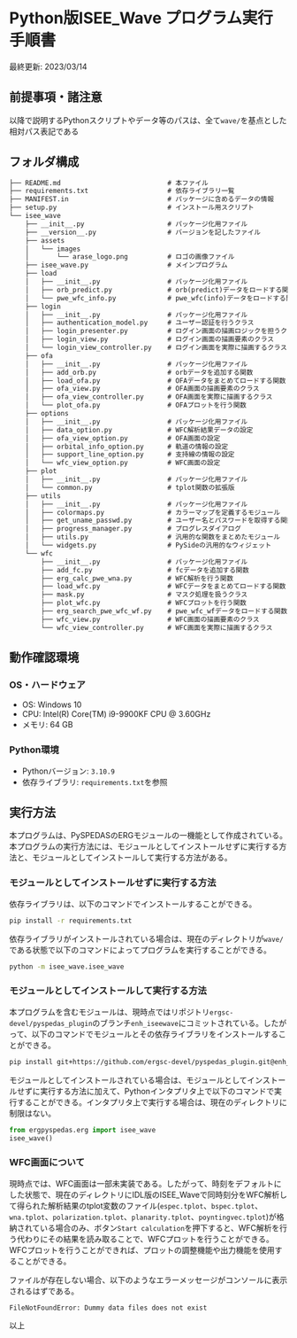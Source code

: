 # Python版ISEE_Wave プログラム実行手順書

最終更新: 2023/03/14

## 前提事項・諸注意

以降で説明するPythonスクリプトやデータ等のパスは、全て`wave/`を基点とした相対パス表記である

## フォルダ構成

```txt
├── README.md                           # 本ファイル
├── requirements.txt                    # 依存ライブラリ一覧
├── MANIFEST.in                         # パッケージに含めるデータの情報
├── setup.py                            # インストール用スクリプト
└── isee_wave
    ├── __init__.py                     # パッケージ化用ファイル
    ├── __version__.py                  # バージョンを記したファイル
    ├── assets
    │   └── images
    │       └── arase_logo.png          # ロゴの画像ファイル
    ├── isee_wave.py                    # メインプログラム
    ├── load
    │   ├── __init__.py                 # パッケージ化用ファイル
    │   ├── orb_predict.py              # orb(predict)データをロードする関数
    │   └── pwe_wfc_info.py             # pwe_wfc(info)データをロードする関数
    ├── login
    │   ├── __init__.py                 # パッケージ化用ファイル
    │   ├── authentication_model.py     # ユーザー認証を行うクラス
    │   ├── login_presenter.py          # ログイン画面の描画ロジックを担うクラス
    │   ├── login_view.py               # ログイン画面の描画要素のクラス
    │   └── login_view_controller.py    # ログイン画面を実際に描画するクラス
    ├── ofa
    │   ├── __init__.py                 # パッケージ化用ファイル
    │   ├── add_orb.py                  # orbデータを追加する関数
    │   ├── load_ofa.py                 # OFAデータをまとめてロードする関数
    │   ├── ofa_view.py                 # OFA画面の描画要素のクラス
    │   ├── ofa_view_controller.py      # OFA画面を実際に描画するクラス
    │   └── plot_ofa.py                 # OFAプロットを行う関数
    ├── options
    │   ├── __init__.py                 # パッケージ化用ファイル
    │   ├── data_option.py              # WFC解析結果データの設定
    │   ├── ofa_view_option.py          # OFA画面の設定
    │   ├── orbital_info_option.py      # 軌道の情報の設定
    │   ├── support_line_option.py      # 支持線の情報の設定
    │   └── wfc_view_option.py          # WFC画面の設定
    ├── plot
    │   ├── __init__.py                 # パッケージ化用ファイル
    │   └── common.py                   # tplot関数の拡張版
    ├── utils
    │   ├── __init__.py                 # パッケージ化用ファイル
    │   ├── colormaps.py                # カラーマップを定義するモジュール
    │   ├── get_uname_passwd.py         # ユーザー名とパスワードを取得する関数
    │   ├── progress_manager.py         # プログレスダイアログ
    │   ├── utils.py                    # 汎用的な関数をまとめたモジュール
    │   └── widgets.py                  # PySideの汎用的なウィジェット
    └── wfc
        ├── __init__.py                 # パッケージ化用ファイル
        ├── add_fc.py                   # fcデータを追加する関数
        ├── erg_calc_pwe_wna.py         # WFC解析を行う関数
        ├── load_wfc.py                 # WFCデータをまとめてロードする関数
        ├── mask.py                     # マスク処理を扱うクラス
        ├── plot_wfc.py                 # WFCプロットを行う関数
        ├── erg_search_pwe_wfc_wf.py    # pwe_wfc_wfデータをロードする関数
        ├── wfc_view.py                 # WFC画面の描画要素のクラス
        └── wfc_view_controller.py      # WFC画面を実際に描画するクラス
```

## 動作確認環境

### OS・ハードウェア

* OS: Windows 10
* CPU: Intel(R) Core(TM) i9-9900KF CPU @ 3.60GHz
* メモリ: 64 GB

### Python環境

* Pythonバージョン: `3.10.9`
* 依存ライブラリ: `requirements.txt`を参照

## 実行方法

本プログラムは、PySPEDASのERGモジュールの一機能として作成されている。本プログラムの実行方法には、モジュールとしてインストールせずに実行する方法と、モジュールとしてインストールして実行する方法がある。

### モジュールとしてインストールせずに実行する方法

依存ライブラリは、以下のコマンドでインストールすることができる。

```sh
pip install -r requirements.txt
```

依存ライブラリがインストールされている場合は、現在のディレクトリが`wave/`である状態で以下のコマンドによってプログラムを実行することができる。

```sh
python -m isee_wave.isee_wave
```

### モジュールとしてインストールして実行する方法

本プログラムを含むモジュールは、現時点ではリポジトリ`ergsc-devel/pyspedas_plugin`のブランチ`enh_iseewave`にコミットされている。したがって、以下のコマンドでモジュールとその依存ライブラリをインストールすることができる。

```sh
pip install git+https://github.com/ergsc-devel/pyspedas_plugin.git@enh_iseewave
```

モジュールとしてインストールされている場合は、モジュールとしてインストールせずに実行する方法に加えて、Pythonインタプリタ上で以下のコマンドで実行することができる。インタプリタ上で実行する場合は、現在のディレクトリに制限はない。

```python
from ergpyspedas.erg import isee_wave
isee_wave()
```

### WFC画面について

現時点では、WFC画面は一部未実装である。したがって、時刻をデフォルトにした状態で、現在のディレクトリにIDL版のISEE_Waveで同時刻分をWFC解析して得られた解析結果のtplot変数のファイル(`espec.tplot`、`bspec.tplot`、`wna.tplot`、`polarization.tplot`、`planarity.tplot`、`poyntingvec.tplot`)が格納されている場合のみ、ボタン`Start calculation`を押下すると、WFC解析を行う代わりにその結果を読み取ることで、WFCプロットを行うことができる。WFCプロットを行うことができれば、プロットの調整機能や出力機能を使用することができる。

ファイルが存在しない場合、以下のようなエラーメッセージがコンソールに表示されるはずである。

```
FileNotFoundError: Dummy data files does not exist
```

以上